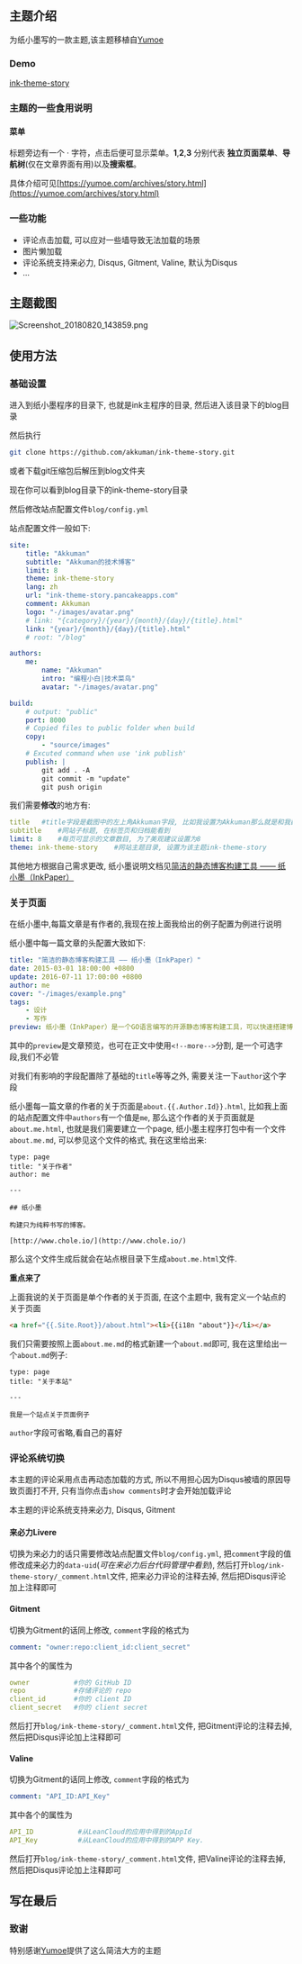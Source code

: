 ## 主题介绍

为纸小墨写的一款主题,该主题移植自[Yumoe](https://yumoe.com)
<!--和[Artifact.](https://artifact.me/)-->

### Demo
[ink-theme-story](https://ink-theme-story.pancakeapps.com)

### 主题的一些食用说明

#### 菜单

标题旁边有一个 · 字符，点击后便可显示菜单。**1**,**2**,**3** 分别代表 **独立页面菜单**、**导航树**(仅在文章界面有用)以及**搜索框**。

具体介绍可见[https://yumoe.com/archives/story.html](https://yumoe.com/archives/story.html)

### 一些功能

- 评论点击加载, 可以应对一些墙导致无法加载的场景
- 图片懒加载
- 评论系统支持来必力, Disqus, Gitment, Valine, 默认为Disqus
- ...

## 主题截图
![Screenshot_20180820_143859.png](https://i.loli.net/2018/08/20/5b7a62b4ce584.png)

## 使用方法

### 基础设置

进入到纸小墨程序的目录下, 也就是ink主程序的目录, 然后进入该目录下的blog目录

然后执行
```bash
git clone https://github.com/akkuman/ink-theme-story.git
```
或者下载git压缩包后解压到blog文件夹

现在你可以看到blog目录下的ink-theme-story目录

然后修改站点配置文件`blog/config.yml`

站点配置文件一般如下: 

```yml
site:
    title: "Akkuman"
    subtitle: "Akkuman的技术博客"
    limit: 8
    theme: ink-theme-story
    lang: zh
    url: "ink-theme-story.pancakeapps.com"
    comment: Akkuman
    logo: "-/images/avatar.png"
    # link: "{category}/{year}/{month}/{day}/{title}.html"
    link: "{year}/{month}/{day}/{title}.html"
    # root: "/blog"

authors:
    me:
        name: "Akkuman"
        intro: "编程小白|技术菜鸟"
        avatar: "-/images/avatar.png"

build:
    # output: "public"
    port: 8000
    # Copied files to public folder when build
    copy:
        - "source/images"
    # Excuted command when use 'ink publish'
    publish: |
        git add . -A
        git commit -m "update"
        git push origin
```

我们需要**修改**的地方有:
```yml
title   #title字段是截图中的左上角Akkuman字段, 比如我设置为Akkuman那么就是和我截图中一样
subtitle    #网站子标题, 在标签页和归档能看到
limit: 8    #每页可显示的文章数目, 为了美观建议设置为8
theme: ink-theme-story    #网站主题目录, 设置为该主题ink-theme-story
```

其他地方根据自己需求更改, 纸小墨说明文档见[简洁的静态博客构建工具 —— 纸小墨（InkPaper）](http://www.chole.io/blog/ink-blog-tool.html)

### 关于页面

在纸小墨中,每篇文章是有作者的,我现在按上面我给出的例子配置为例进行说明

纸小墨中每一篇文章的头配置大致如下: 

```yml
title: "简洁的静态博客构建工具 —— 纸小墨（InkPaper）"
date: 2015-03-01 18:00:00 +0800
update: 2016-07-11 17:00:00 +0800
author: me
cover: "-/images/example.png"
tags:
    - 设计
    - 写作
preview: 纸小墨（InkPaper）是一个GO语言编写的开源静态博客构建工具，可以快速搭建博客网站。它无依赖跨平台，配置简单构建快速，注重简洁易用与更优雅的排版。
```

其中的`preview`是文章预览，也可在正文中使用`<!--more-->`分割, 是一个可选字段,我们不必管

对我们有影响的字段配置除了基础的`title`等等之外, 需要关注一下`author`这个字段

纸小墨每一篇文章的作者的关于页面是`about.{{.Author.Id}}.html`, 比如我上面的站点配置文件中`authors`有一个值是`me`, 那么这个作者的关于页面就是`about.me.html`, 也就是我们需要建立一个page, 纸小墨主程序打包中有一个文件`about.me.md`, 可以参见这个文件的格式, 我在这里给出来: 

```
type: page
title: "关于作者"
author: me

---

## 纸小墨

构建只为纯粹书写的博客。

[http://www.chole.io/](http://www.chole.io/)
```

那么这个文件生成后就会在站点根目录下生成`about.me.html`文件.

**重点来了**

上面我说的关于页面是单个作者的关于页面, 在这个主题中, 我有定义一个站点的关于页面

```html
<a href="{{.Site.Root}}/about.html"><li>{{i18n "about"}}</li></a>
```

我们只需要按照上面`about.me.md`的格式新建一个`about.md`即可, 我在这里给出一个`about.md`例子: 

```
type: page
title: "关于本站"

---

我是一个站点关于页面例子 
```

`author`字段可省略,看自己的喜好

### 评论系统切换

本主题的评论采用点击再动态加载的方式, 所以不用担心因为Disqus被墙的原因导致页面打不开, 只有当你点击`show comments`时才会开始加载评论

本主题的评论系统支持来必力, Disqus, Gitment

#### 来必力Livere

切换为来必力的话只需要修改站点配置文件`blog/config.yml`, 把`comment`字段的值修改成来必力的`data-uid`(*可在来必力后台代码管理中看到*), 然后打开`blog/ink-theme-story/_comment.html`文件, 把来必力评论的注释去掉, 然后把Disqus评论加上注释即可

#### Gitment

切换为Gitment的话同上修改, `comment`字段的格式为

```yml
comment: "owner:repo:client_id:client_secret"
```

其中各个的属性为

```yml
owner           #你的 GitHub ID
repo            #存储评论的 repo
client_id       #你的 client ID
client_secret   #你的 client secret
```

然后打开`blog/ink-theme-story/_comment.html`文件, 把Gitment评论的注释去掉, 然后把Disqus评论加上注释即可

#### Valine
切换为Gitment的话同上修改, `comment`字段的格式为

```yml
comment: "API_ID:API_Key"
```

其中各个的属性为

```yml
API_ID           #从LeanCloud的应用中得到的AppId
API_Key          #从LeanCloud的应用中得到的APP Key.
```

然后打开`blog/ink-theme-story/_comment.html`文件, 把Valine评论的注释去掉, 然后把Disqus评论加上注释即可

## 写在最后

### 致谢

特别感谢[Yumoe](https://yumoe.com)提供了这么简洁大方的主题